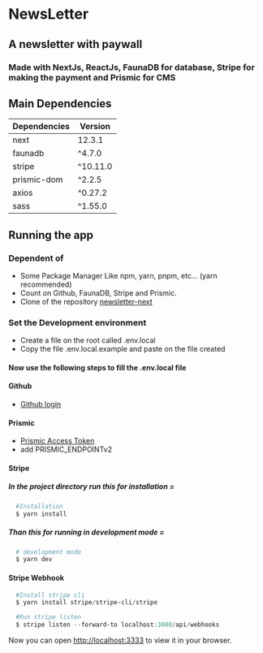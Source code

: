 # NewsLetter

## A newsletter with paywall

### Made with NextJs, ReactJs, FaunaDB for database, Stripe for making the payment and Prismic for CMS

## Main Dependencies

| Dependencies | Version   |
|---           |---        |
| next         | 12.3.1    |
| faunadb      | ^4.7.0    |
| stripe       | ^10.11.0  |
| prismic-dom  | ^2.2.5    |
| axios        | ^0.27.2   |
| sass         | ^1.55.0   |

## Running the app

### Dependent of

- Some Package Manager Like npm, yarn, pnpm, etc... (yarn recommended)
- Count on Github, FaunaDB, Stripe and Prismic.
- Clone of the repository [newsletter-next](https://github.com/Feelpe/newsletter-next)

### Set the Development environment

- Create a file on the root called .env.local
- Copy the file .env.local.example and paste on the file created

#### Now use the following steps to fill the .env.local file

#### Github

- [Github login](https://docs.github.com/pt/apps/oauth-apps/building-oauth-apps/creating-an-oauth-app)

#### Prismic

- [Prismic Access Token](https://prismic.io/docs/access-token)
- add PRISMIC_ENDPOINTv2

#### Stripe

##### In the project directory run this for installation =

```powershell
  #Installation
  $ yarn install
```

##### Than this for running in development mode =

```powershell
  # development mode
  $ yarn dev
```

#### Stripe Webhook

```powershell
  #Install stripe cli
  $ yarn install stripe/stripe-cli/stripe
```

```powershell
  #Run stripe listen 
  $ stripe listen --forward-to localhost:3000/api/webhooks
```

Now you can open [http://localhost:3333](http://localhost:3333) to view it in your browser.
